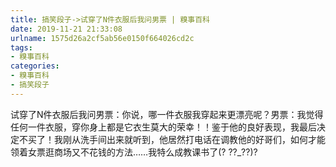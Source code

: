```yaml
---
title: 搞笑段子->试穿了N件衣服后我问男票 | 糗事百科
date: 2019-11-21 21:33:08
urlname: 1575d26a2cf5ab56e0150f664026cd2c
tags: 
- 糗事百科
categories:
- 糗事百科
- 搞笑段子
---
```

试穿了N件衣服后我问男票：你说，哪一件衣服我穿起来更漂亮呢？男票：我觉得任何一件衣服，穿你身上都是它衣生莫大的荣幸！！鉴于他的良好表现，我最后决定不买了！我刚从洗手间出来就听到，他居然打电话在调教他的好哥们，如何才能领着女票逛商场又不花钱的方法……我特么成教课书了(? ??_??)?


